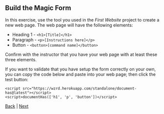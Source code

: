 ## Build the Magic Form ##

In this exercise, use the tool you used in the *First Website* project to create a new web page. The web page will have the following elements:

* Heading 1 - `<h1>[Title]</h1>`
* Paragraph - `<p>[Instructions here]</p>`
* Button - `<button>[command name]</button>`

Confirm with the instructor that you have your web page with at least these three elements.

If you want to validate that you have setup the form correctly on your own, you can copy the code below and paste into your web page; then click the test button:

```
<script src="https://wzrd.herokuapp.com/standalone/document-has@latest"></script>
<script>documentHas(['h1', 'p', 'button'])</script>
```

[Back](.) | [Next](2)
